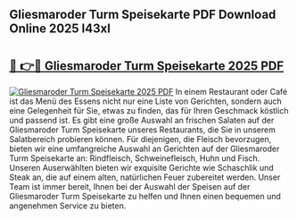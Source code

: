 ## Gliesmaroder Turm Speisekarte PDF Download Online 2025 l43xl

# <h2><a href="http://gc84l0.nevu.top/?p=Gliesmaroder+Turm+Speisekarte">🔗 👉🔴 Gliesmaroder Turm Speisekarte 2025 PDF</a></h2>

[![Gliesmaroder Turm Speisekarte 2025 PDF](https://i.imgur.com/dBaPXMq.png)](http://gc84l0.nevu.top/?p=Gliesmaroder+Turm+Speisekarte)
In einem Restaurant oder Café ist das Menü des Essens nicht nur eine Liste von Gerichten, sondern auch eine Gelegenheit für Sie, etwas zu finden, das für Ihren Geschmack köstlich und passend ist. Es gibt eine große Auswahl an frischen Salaten auf der Gliesmaroder Turm Speisekarte unseres Restaurants, die Sie in unserem Salatbereich probieren können. Für diejenigen, die Fleisch bevorzugen, bieten wir eine umfangreiche Auswahl an Gerichten auf der Gliesmaroder Turm Speisekarte an: Rindfleisch, Schweinefleisch, Huhn und Fisch. Unseren Auserwählten bieten wir exquisite Gerichte wie Schaschlik und Steak an, die auf einem alten, natürlichen Feuer zubereitet werden. Unser Team ist immer bereit, Ihnen bei der Auswahl der Speisen auf der Gliesmaroder Turm Speisekarte zu helfen und Ihnen einen bequemen und angenehmen Service zu bieten.
